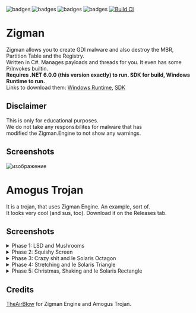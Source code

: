 ![badges](https://img.shields.io/github/contributors/TheAirBlow/Zigman.svg)
![badges](https://img.shields.io/github/forks/TheAirBlow/Zigman.svg)
![badges](https://img.shields.io/github/stars/TheAirBlow/Zigman.svg)
![badges](https://img.shields.io/github/issues/TheAirBlow/Zigman.svg)
[![Build CI](https://github.com/TheAirBlow/Zigman/actions/workflows/dotnet.yml/badge.svg)](https://github.com/TheAirBlow/Zigman/actions/workflows/dotnet.yml)

# Zigman
Zigman allows you to create GDI malware and also destroy the MBR, Partition Table and the Registry. \
Written in C#. Manages payloads and threads for you. It even has some P/Invokes builtin. \
**Requires .NET 6.0.0 (this version exactly) to run. SDK for build, Windows Runtime to run.** \
Links to download them: [Windows Runtime](https://dotnet.microsoft.com/en-us/download/dotnet/thank-you/runtime-desktop-6.0.0-windows-x64-installer), [SDK](https://dotnet.microsoft.com/en-us/download/dotnet/thank-you/sdk-6.0.100-windows-x64-installer)

## Disclaimer
This is only for educational purposes. \
We do not take any responsibilites for malware that has \
modified the Zigman.Engine to not show any warnings.

## Screenshots
![изображение](https://user-images.githubusercontent.com/68467762/159150606-06aee8ae-d232-491b-856e-fc5bcb163dad.png)

# Amogus Trojan
It is a trojan, that uses Zigman Engine. An example, sort of. \
It looks very cool (and sus, too). Download it on the Releases tab.

## Screenshots
<details>
  <summary>Phase 1: LSD and Mushrooms</summary>
  <br>
  <img src="https://user-images.githubusercontent.com/68467762/159239285-4901d365-a596-4d0f-8678-7a0d7fb4fba6.png"/>
</details>
<details>
  <summary>Phase 2: Squishy Screen</summary>
  <br>
  <img src="https://user-images.githubusercontent.com/68467762/159239438-921bed75-2254-404f-88e0-ec90502bb1c2.png"/>
</details>
<details>
  <summary>Phase 3: Crazy shit and le Solaris Octagon</summary>
  <br>
  <img src="https://user-images.githubusercontent.com/68467762/159239719-99e20e15-d1a0-46db-8598-de164b9fff5a.png"/>
  <img src="https://user-images.githubusercontent.com/68467762/159239462-85d93889-659c-4643-abbc-22cecfc4e1e9.png"/>
  <img src="https://user-images.githubusercontent.com/68467762/159239756-6170df96-1905-4091-9bb8-e8dcc79b7a63.png"/>
</details>
<details>
  <summary>Phase 4: Stretching and le Solaris Triangle</summary>
  <br>
  <img src="https://user-images.githubusercontent.com/68467762/159248014-15e87461-c8d0-4a4a-9861-7afcca3036f0.png"/>
</details>
<details>
  <summary>Phase 5: Christmas, Shaking and le Solaris Rectangle</summary>
  <br>
  <img src="https://user-images.githubusercontent.com/68467762/159240314-c90f20c2-9d3a-4aa6-8370-2ac1906c8157.png"/>
  <img src="https://user-images.githubusercontent.com/68467762/159240464-5572fc27-5e47-4229-90db-8f759678e0c5.png"/>
  <img src="https://user-images.githubusercontent.com/68467762/159240594-828f28b8-808a-491d-8d61-7b8b6bdf1486.png"/>
</details>

## Credits
[TheAirBlow](https://github.com/theairblow) for Zigman Engine and Amogus Trojan.
